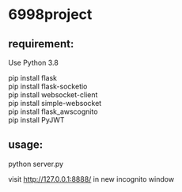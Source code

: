 # 6998project

## requirement:
Use Python 3.8

pip install flask  
pip install flask-socketio  
pip install websocket-client  
pip install simple-websocket  
pip install flask_awscognito  
pip install PyJWT

## usage:
python server.py

visit http://127.0.0.1:8888/ in new incognito window
